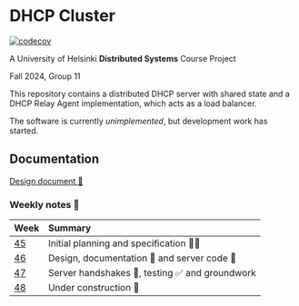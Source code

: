 # DHCP Cluster

[![codecov](https://codecov.io/gh/hy-ds-group-11/dhcpcluster/graph/badge.svg?token=4NKHA2JMAB)](https://codecov.io/gh/hy-ds-group-11/dhcpcluster)

A University of Helsinki **Distributed Systems** Course Project

Fall 2024, Group 11

This repository contains a distributed DHCP server with shared state and a DHCP Relay Agent implementation, which acts as a load balancer.

The software is currently _unimplemented_, but development work has started.

## Documentation

[Design document :paperclip:](doc/design.md)

### Weekly notes :notebook_with_decorative_cover:

| Week | Summary |
| :--- | :---    |
| [45](doc/week45.md) | Initial planning and specification :busts_in_silhouette::speech_balloon: |
| [46](doc/week46.md) | Design, documentation :closed_book: and server code :rocket: |
| [47](doc/week47.md) | Server handshakes :raised_hands:, testing :white_check_mark: and groundwork |
| [48](doc/week48.md) | Under construction :construction: |
